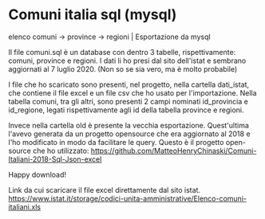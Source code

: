 # Comuni italia sql (mysql)
elenco comuni -> province -> regioni | Esportazione da mysql

Il file comuni.sql è un database con dentro 3 tabelle, rispettivamente: comuni, province e regioni.
I dati li ho presi dal sito dell'istat e sembrano aggiornati al 7 luglio 2020. (Non so se sia vero, ma è molto probabile)

I file che ho scaricato sono presenti, nel progetto, nella cartella dati_istat, che contiene il file excel e un file csv che ho usato per l'importazione.
Nella tabella comuni, tra gli altri, sono presenti 2 campi nominati id_provincia e id_regione, legati rispettivamente agli id della tabella province e regioni.

Invece nella cartella old è presente la vecchia esportazione.
Quest'ultima l'avevo generata da un progetto opensource che era aggiornato al 2018 e l'ho modificato in modo da facilitare le query.
Questo è il progetto open-source che ho utilizzato: https://github.com/MatteoHenryChinaski/Comuni-Italiani-2018-Sql-Json-excel


Happy download!

Link da cui scaricare il file excel direttamente dal sito istat.
https://www.istat.it/storage/codici-unita-amministrative/Elenco-comuni-italiani.xls

